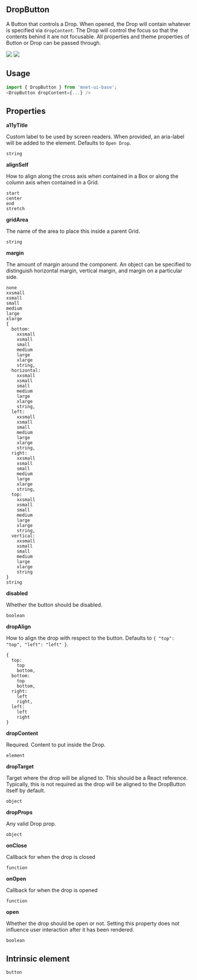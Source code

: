 ## DropButton
A Button that controls a Drop. When opened, the Drop will contain
      whatever is specified via `dropContent`. The Drop will control the focus
      so that the contents behind it are not focusable. All properties and 
      theme properties of Button or Drop can be passed through.
      

[![](https://cdn-images-1.medium.com/fit/c/120/120/1*TD1P0HtIH9zF0UEH28zYtw.png)](https://storybook.grommet.io/?selectedKind=DropButton&full=0&addons=0&stories=1&panelRight=0) [![](https://codesandbox.io/static/img/play-codesandbox.svg)](https://codesandbox.io/s/github/grommet/grommet-sandbox?initialpath=dropbutton&module=%2Fsrc%2FDropButton.js)
## Usage

```javascript
import { DropButton } from 'mnet-ui-base';
<DropButton dropContent={...} />
```

## Properties

**a11yTitle**

Custom label to be used by screen readers. When provided, an aria-label will
   be added to the element. Defaults to `Open Drop`.

```
string
```

**alignSelf**

How to align along the cross axis when contained in
      a Box or along the column axis when contained in a Grid.

```
start
center
end
stretch
```

**gridArea**

The name of the area to place
    this inside a parent Grid.

```
string
```

**margin**

The amount of margin around the component. An object can
    be specified to distinguish horizontal margin, vertical margin, and
    margin on a particular side.

```
none
xxsmall
xsmall
small
medium
large
xlarge
{
  bottom: 
    xxsmall
    xsmall
    small
    medium
    large
    xlarge
    string,
  horizontal: 
    xxsmall
    xsmall
    small
    medium
    large
    xlarge
    string,
  left: 
    xxsmall
    xsmall
    small
    medium
    large
    xlarge
    string,
  right: 
    xxsmall
    xsmall
    small
    medium
    large
    xlarge
    string,
  top: 
    xxsmall
    xsmall
    small
    medium
    large
    xlarge
    string,
  vertical: 
    xxsmall
    xsmall
    small
    medium
    large
    xlarge
    string
}
string
```

**disabled**

Whether the button should be disabled.

```
boolean
```

**dropAlign**

How to align the drop with respect to the button. Defaults to `{
  "top": "top",
  "left": "left"
}`.

```
{
  top: 
    top
    bottom,
  bottom: 
    top
    bottom,
  right: 
    left
    right,
  left: 
    left
    right
}
```

**dropContent**

Required. Content to put inside the Drop.

```
element
```

**dropTarget**

Target where the drop will be aligned to. This should be
      a React reference. Typically, this is not required as the drop will be
      aligned to the DropButton itself by default.

```
object
```

**dropProps**

Any valid Drop prop.

```
object
```

**onClose**

Callback for when the drop is closed

```
function
```

**onOpen**

Callback for when the drop is opened

```
function
```

**open**

Whether the drop should be open or not. Setting this property does not
      influence user interaction after it has been rendered.

```
boolean
```
  
## Intrinsic element

```
button
```